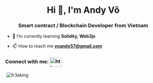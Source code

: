 <h1 align="center">Hi 👋, I'm Andy Võ</h1>
<h3 align="center">Smart contract / Blockchain Developer from Vietnam<i class="flag flag-vietnam"></i></h3>

- 🌱 I’m currently learning **Solidity, Web3js**

- 📫 How to reach me **voandy57@gmail.com**

<h3 align="left">Connect with me: <a href="https://linkedin.com/in/https://www.linkedin.com/in/andyvo111/" target="blank"><img align="center" src="https://raw.githubusercontent.com/rahuldkjain/github-profile-readme-generator/master/src/images/icons/Social/linked-in-alt.svg" alt="https://www.linkedin.com/in/andyvo111/" height="30" width="40" /></a></h3>
</p>

<p>&nbsp;<img align="center" src="https://github-readme-stats.vercel.app/api?username=fr3aking&show_icons=true&locale=en" alt="fr3aking" /></p>

